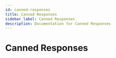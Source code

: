 ```yaml
---
id: canned-responses
title: Canned Responses
sidebar_label: Canned Responses
description: Documentation for Canned Responses
---
```


# Canned Responses
